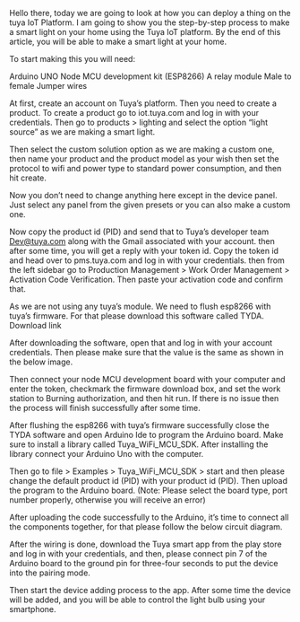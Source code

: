 Hello there, today we are going to look at how you can deploy a thing on the tuya IoT Platform. I am going to show you the step-by-step process to make a smart light on your home using the Tuya IoT platform. By the end of this article, you will be able to make a smart light at your home.

To start making this you will need:

Arduino UNO
Node MCU development kit (ESP8266)
A relay module
Male to female Jumper wires

At first, create an account on Tuya’s platform. Then you need to create a product. To create a product go to iot.tuya.com and log in with your credentials. Then go to products > lighting and select the option “light source” as we are making a smart light.

Then select the custom solution option as we are making a custom one, then name your product and the product model as your wish then set the protocol to wifi and power type to standard power consumption, and then hit create.

Now you don’t need to change anything here except in the device panel. Just select any panel from the given presets or you can also make a custom one.

Now copy the product id (PID) and send that to Tuya’s developer team Dev@tuya.com along with the Gmail associated with your account. then after some time, you will get a reply with your token id. Copy the token id and head over to pms.tuya.com and log in with your credentials. then from the left sidebar go to Production Management > Work Order Management > Activation Code Verification. Then paste your activation code and confirm that.

As we are not using any tuya’s module. We need to flush esp8266 with tuya’s firmware. For that please download this software called TYDA. Download link

After downloading the software, open that and log in with your account credentials. Then please make sure that the value is the same as shown in the below image.

Then connect your node MCU development board with your computer and enter the token, checkmark the firmware download box, and set the work station to Burning authorization, and then hit run. If there is no issue then the process will finish successfully after some time.

After flushing the esp8266 with tuya’s firmware successfully close the TYDA software and open Arduino Ide to program the Arduino board. Make sure to install a library called Tuya_WiFi_MCU_SDK. After installing the library connect your Arduino Uno with the computer.

Then go to file > Examples > Tuya_WiFi_MCU_SDK > start and then please change the default product id (PID) with your product id (PID). Then upload the program to the Arduino board. (Note: Please select the board type, port number properly, otherwise you will receive an error)

After uploading the code successfully to the Arduino, it’s time to connect all the components together, for that please follow the below circuit diagram.

After the wiring is done, download the Tuya smart app from the play store and log in with your credentials, and then, please connect pin 7 of the Arduino board to the ground pin for three-four seconds to put the device into the pairing mode.

Then start the device adding process to the app. After some time the device will be added, and you will be able to control the light bulb using your smartphone.


